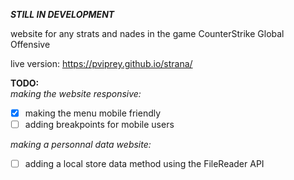 ***STILL IN DEVELOPMENT***

website for any strats and nades in the game CounterStrike Global Offensive

live version: https://pviprey.github.io/strana/

**TODO:**<br>
*making the website responsive:*<br>
- [x] making the menu mobile friendly
- [ ] adding breakpoints for mobile users

*making a personnal data website:*<br>
- [ ] adding a local store data method using the FileReader API
